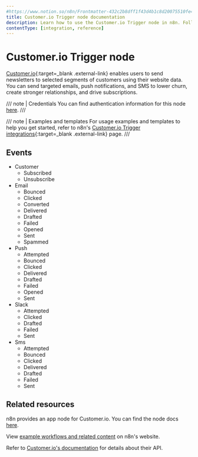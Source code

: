 ```yaml
---
#https://www.notion.so/n8n/Frontmatter-432c2b8dff1f43d4b1c8d20075510fe4
title: Customer.io Trigger node documentation
description: Learn how to use the Customer.io Trigger node in n8n. Follow technical documentation to integrate Customer.io Trigger node into your workflows.
contentType: [integration, reference]
---
```


# Customer.io Trigger node

[Customer.io](https://customer.io/){:target=_blank .external-link} enables users to send newsletters to selected segments of customers using their website data. You can send targeted emails, push notifications, and SMS to lower churn, create stronger relationships, and drive subscriptions.

/// note | Credentials
You can find authentication information for this node [here](/integrations/builtin/credentials/customerio.md).
///

///  note  | Examples and templates
For usage examples and templates to help you get started, refer to n8n's [Customer.io Trigger integrations](https://n8n.io/integrations/customerio-trigger/){:target=_blank .external-link} page.
///

## Events

* Customer
  * Subscribed
  * Unsubscribe
* Email
  * Bounced
  * Clicked
  * Converted
  * Delivered
  * Drafted
  * Failed
  * Opened
  * Sent
  * Spammed
* Push
  * Attempted
  * Bounced
  * Clicked
  * Delivered
  * Drafted
  * Failed
  * Opened
  * Sent
* Slack
  * Attempted
  * Clicked
  * Drafted
  * Failed
  * Sent
* Sms
  * Attempted
  * Bounced
  * Clicked
  * Delivered
  * Drafted
  * Failed
  * Sent

## Related resources

n8n provides an app node for Customer.io. You can find the node docs [here](/integrations/builtin/app-nodes/n8n-nodes-base.customerio.md).

View [example workflows and related content](https://n8n.io/integrations/customerio-trigger/) on n8n's website.

Refer to [Customer.io's documentation](https://docs.customer.io/api/) for details about their API.
